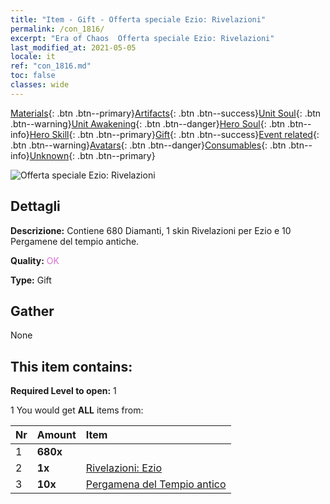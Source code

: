 ```yaml
---
title: "Item - Gift - Offerta speciale Ezio: Rivelazioni"
permalink: /con_1816/
excerpt: "Era of Chaos  Offerta speciale Ezio: Rivelazioni"
last_modified_at: 2021-05-05
locale: it
ref: "con_1816.md"
toc: false
classes: wide
---
```

 [Materials](/ItemsIT/){: .btn .btn--primary}[Artifacts](/ItemsIT/Artifacts/){: .btn .btn--success}[Unit Soul](/ItemsIT/UnitSoul/){: .btn .btn--warning}[Unit Awakening](/ItemsIT/UnitAwakening/){: .btn .btn--danger}[Hero Soul](/ItemsIT/HeroSoul/){: .btn .btn--info}[Hero Skill](/ItemsIT/HeroSkill/){: .btn .btn--primary}[Gift](/ItemsIT/Gift/){: .btn .btn--success}[Event related](/ItemsIT/Events/){: .btn .btn--warning}[Avatars](/ItemsIT/Avatars/){: .btn .btn--danger}[Consumables](/ItemsIT/Consumables/){: .btn .btn--info}[Unknown](/ItemsIT/Unknown/){: .btn .btn--primary}

 ![Offerta speciale Ezio: Rivelazioni](/images/t/i_907438.png)

## Dettagli
 **Descrizione:** Contiene 680 Diamanti, 1 skin Rivelazioni per Ezio e 10 Pergamene del tempio antiche.

 **Quality:** <span style="color: #DA70D6">OK</span>

 **Type:** Gift

## Gather

  None

## This item contains:

 **Required Level to open:** 1

 1 You would get **ALL** items  from:

  | Nr | Amount |     Item    |
  |:---|:-------|:------------|
  | 1 |  **680x** | <i class="fas fa-gem"/> |  | 
  | 2 |  **1x** | [Rivelazioni: Ezio](/ItemsIT/con_1081/) |  | 
  | 3 |  **10x** | [Pergamena del Tempio antico](/ItemsIT/con_697/) |  | 
